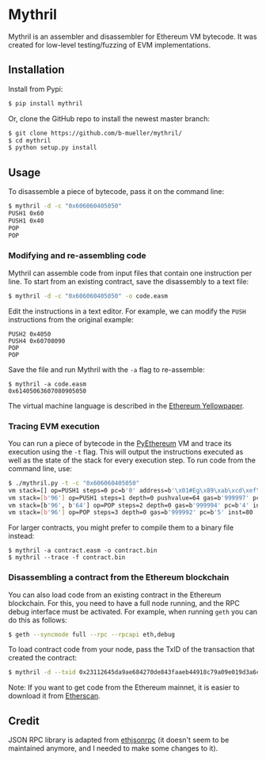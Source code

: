 # Mythril

Mythril is an assembler and disassembler for Ethereum VM bytecode. It was created for low-level testing/fuzzing of EVM implementations.

## Installation

Install from Pypi:

```bash
$ pip install mythril
```

Or, clone the GitHub repo to install the newest master branch:

```bash
$ git clone https://github.com/b-mueller/mythril/
$ cd mythril
$ python setup.py install
```

## Usage

To disassemble a piece of bytecode, pass it on the command line:

```bash
$ mythril -d -c "0x606060405050"
PUSH1 0x60
PUSH1 0x40
POP
POP
```

### Modifying and re-assembling code

Mythril can assemble code from input files that contain one instruction per line. To start from an existing contract, save the disassembly to a text file:

```bash
$ mythril -d -c "0x606060405050" -o code.easm
```

Edit the instructions in a text editor. For example, we can modify the `PUSH` instructions from the original example:

```
PUSH2 0x4050
PUSH4 0x60708090
POP
POP
```

Save the file and run Mythril with the `-a` flag to re-assemble:

```
$ mythril -a code.easm 
0x61405063607080905050
```

The virtual machine language is described in the [Ethereum Yellowpaper](http://gavwood.com/paper.pdf).

### Tracing EVM execution

You can run a piece of bytecode in the [PyEthereum](https://github.com/ethereum/pyethereum) VM and trace its execution using the `-t` flag. This will output the instructions executed as well as the state of the stack for every execution step. To run code from the command line, use:

```bash
$ ./mythril.py -t -c "0x606060405050"
vm stack=[] op=PUSH1 steps=0 pc=b'0' address=b'\x01#Eg\x89\xab\xcd\xef\x01#Eg\x89\xab\xcd\xef\x01#Eg' depth=0 pushvalue=96 gas=b'1000000' storage={'code': '0x', 'nonce': '0', 'balance': '0', 'storage': {}} inst=96
vm stack=[b'96'] op=PUSH1 steps=1 depth=0 pushvalue=64 gas=b'999997' pc=b'2' inst=96
vm stack=[b'96', b'64'] op=POP steps=2 depth=0 gas=b'999994' pc=b'4' inst=80
vm stack=[b'96'] op=POP steps=3 depth=0 gas=b'999992' pc=b'5' inst=80
```

For larger contracts, you might prefer to compile them to a binary file instead:

```
$ mythril -a contract.easm -o contract.bin
$ mythril --trace -f contract.bin
```

### Disassembling a contract from the Ethereum blockchain

You can also load code from an existing contract in the Ethereum blockchain. For this, you need to have a full node running, and the RPC debug interface must be activated. For example, when running `geth` you can do this as follows:

```bash
$ geth --syncmode full --rpc --rpcapi eth,debug
```

To load contract code from your node, pass the TxID of the transaction that created the contract:

```bash
$ mythril -d --txid 0x23112645da9ae684270de843faaeb44918c79a09e019d3a6cf8b87041020340e -o some_contract.easm
```

Note: If you want to get code from the Ethereum mainnet, it is easier to download it from [Etherscan](https://etherscan.io).

## Credit

JSON RPC library is adapted from [ethjsonrpc](https://github.com/ConsenSys/ethjsonrpc) (it doesn't seem to be maintained anymore, and I needed to make some changes to it).
